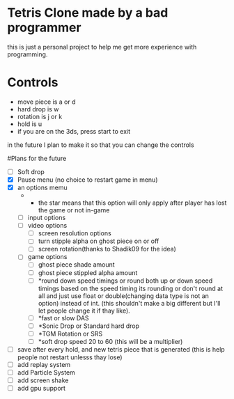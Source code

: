 # Tetris Clone made by a bad programmer

this is just a personal project to help me get more experience with programming.

# Controls
* move piece is a or d
* hard drop is w
* rotation is j or k
* hold is u
* if you are on the 3ds, press start to exit

in the future I plan to make it so that you can change the controls

#Plans for the future
- [ ] Soft drop
- [x] Pause menu (no choice to restart game in menu)
 - [x] an options memu
   * * the star means that this option will only apply after player has lost the game or not in-game
    - [ ] input options
    - [ ] video options
      - [ ] screen resolution options
      - [ ] turn stipple alpha on ghost piece on or off
      - [ ] screen rotation(thanks to Shadik09 for the idea)
    - [ ] game options
      - [ ] ghost piece shade amount
      - [ ] ghost piece stippled alpha amount
      - [ ] *round down speed timings or round both up or down speed timings based on the speed timing its rounding or don't round at all and just use float or double(changing data type is not an option) instead of int. (this shouldn't make a big different but I'll let people change it if thay like).
      - [ ] *fast or slow DAS
      - [ ] *Sonic Drop or Standard hard drop
      - [ ] *TGM Rotation or SRS
      - [ ] *soft drop speed 20 to 60 (this will be a multiplier)
- [ ] save after every hold, and new tetris piece that is generated (this is help people not restart unlesss thay lose)
- [ ] add replay system
- [ ] add Particle System
- [ ] add screen shake
- [ ] add gpu support
